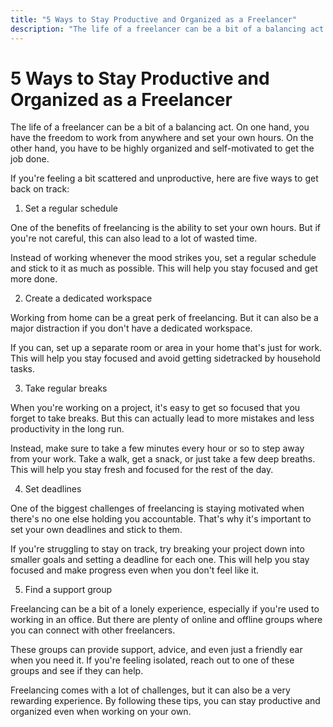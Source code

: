 ```yaml
---
title: "5 Ways to Stay Productive and Organized as a Freelancer"
description: "The life of a freelancer can be a bit of a balancing act. On one hand, you have the freedom to work from anywhere and set your own hours. On the other hand, you have to be highly organized and self-motivated to get the job done."
---
```


# 5 Ways to Stay Productive and Organized as a Freelancer

The life of a freelancer can be a bit of a balancing act. On one hand, you have the freedom to work from anywhere and set your own hours. On the other hand, you have to be highly organized and self-motivated to get the job done.

If you're feeling a bit scattered and unproductive, here are five ways to get back on track:

1. Set a regular schedule

One of the benefits of freelancing is the ability to set your own hours. But if you're not careful, this can also lead to a lot of wasted time.

Instead of working whenever the mood strikes you, set a regular schedule and stick to it as much as possible. This will help you stay focused and get more done.

2. Create a dedicated workspace

Working from home can be a great perk of freelancing. But it can also be a major distraction if you don't have a dedicated workspace.

If you can, set up a separate room or area in your home that's just for work. This will help you stay focused and avoid getting sidetracked by household tasks.

3. Take regular breaks

When you're working on a project, it's easy to get so focused that you forget to take breaks. But this can actually lead to more mistakes and less productivity in the long run.

Instead, make sure to take a few minutes every hour or so to step away from your work. Take a walk, get a snack, or just take a few deep breaths. This will help you stay fresh and focused for the rest of the day.

4. Set deadlines

One of the biggest challenges of freelancing is staying motivated when there's no one else holding you accountable. That's why it's important to set your own deadlines and stick to them.

If you're struggling to stay on track, try breaking your project down into smaller goals and setting a deadline for each one. This will help you stay focused and make progress even when you don't feel like it.

5. Find a support group

Freelancing can be a bit of a lonely experience, especially if you're used to working in an office. But there are plenty of online and offline groups where you can connect with other freelancers.

These groups can provide support, advice, and even just a friendly ear when you need it. If you're feeling isolated, reach out to one of these groups and see if they can help.

Freelancing comes with a lot of challenges, but it can also be a very rewarding experience. By following these tips, you can stay productive and organized even when working on your own.

